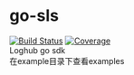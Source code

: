 # go-sls
[![Build Status](https://travis-ci.org/galaxydi/go-loghub.svg?branch=master)](https://travis-ci.org/galaxydi/go-loghub)
[![Coverage](http://gocover.io/_badge/github.com/galaxydi/go-loghub)](http://gocover.io/github.com/galaxydi/go-loghub)  
Loghub go sdk  
在example目录下查看examples  
